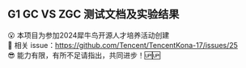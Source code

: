 ## G1 GC VS ZGC 测试文档及实验结果
😮 本项目为参加2024犀牛鸟开源人才培养活动创建  
🥳 相关 issue：https://github.com/Tencent/TencentKona-17/issues/25  
😎 能力有限，有所不足请指出，共同进步！🆙🆙  
